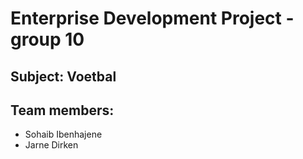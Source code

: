 # Enterprise Development Project - group 10
## Subject: Voetbal
## Team members:
- Sohaib Ibenhajene
- Jarne Dirken
